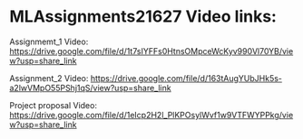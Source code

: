 # MLAssignments21627 Video links:

Assignmemt_1 Video: https://drive.google.com/file/d/1t7sIYFFs0HtnsOMpceWcKyv990Vl70YB/view?usp=share_link

Assignment_2 Video: https://drive.google.com/file/d/163tAugYUbJHk5s-a2lwVMpO55PShj1qS/view?usp=share_link

Project proposal Video: https://drive.google.com/file/d/1eIcp2H2l_PlKPOsylWvf1w9VTFWYPPkg/view?usp=share_link

